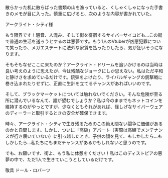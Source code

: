 散らかった机に散らばった書類の山を漁っていると、くしゃくしゃになった手書きのメモが目に入った。慎重に広げると、次のような内容が書かれていた。

アークライト・シティ様

もう限界です！騒音、人混み、そして街を徘徊するサイバーサイコども...この街で普通の生活を送ろうとするのは悪夢です。もう1人のVtuberが凶悪犯罪について笑ったり、メガエステートに法外な家賃を払ったりしたら、気が狂いそうになります。

そもそもなぜここに来たのか？アークライト・ドリームを追いかけるのは当時は良い考えのように思えたが、今は残酷なジョークにしか思えない。私はただ平和と静けさを求めているだけです。銃弾をよけたり、ライバルギャングの銃撃戦に巻き込まれたりせずに、正直に生計を立てるチャンスがあればいいのです。

そして、ブラックマーケットについては触れないでください。そんな危険が至る所に潜んでいるなんて、誰が望むでしょうか？私は今のままでもネットコインを維持するのがやっとですが、少なくともそれがあれば、怪しげなサイバーウェアのディーラーと取引するときの安全が確保できます。

時々、アークライト・シティで生き残るためのこの絶え間ない闘争に価値があるのかと自問します。しかし、ついに「高級」アパート（実際は高額でメンテナンスが行き届いていない）に引っ越したとき、子供の顔を見て、もしかしたら...もしかしたら...私たちにもまだチャンスがあるかもしれないと思うのです。

でも、お願いです、街よ、もう私に休憩をください！私はこのディストピアの悪夢の中で、ただ1人で生きていこうとしているだけです。

敬具
ドール・ロバーツ

